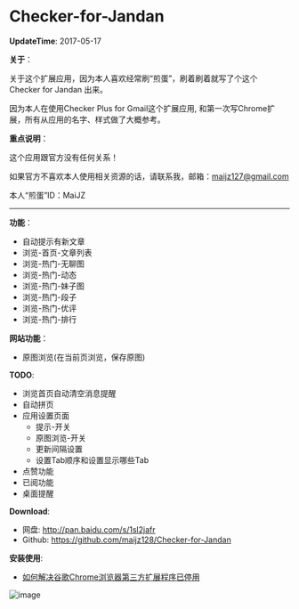 # Checker-for-Jandan

**UpdateTime**: 2017-05-17

**关于**：

关于这个扩展应用，因为本人喜欢经常刷“煎蛋”，刷着刷着就写了个这个 Checker for Jandan 出来。

因为本人在使用Checker Plus for Gmail这个扩展应用, 和第一次写Chrome扩展，所有从应用的名字、样式做了大概参考。


**重点说明**：

这个应用跟官方没有任何关系！

如果官方不喜欢本人使用相关资源的话，请联系我，邮箱：maijz127@gmail.com

本人“煎蛋”ID：MaiJZ


----------


**功能**：

- 自动提示有新文章
- 浏览-首页-文章列表
- 浏览-热门-无聊图
- 浏览-热门-动态
- 浏览-热门-妹子图
- 浏览-热门-段子
- 浏览-热门-优评
- 浏览-热门-排行

**网站功能**：

- 原图浏览(在当前页浏览，保存原图)

**TODO**:

- 浏览首页自动清空消息提醒
- 自动拼页
- 应用设置页面
    - 提示-开关
    - 原图浏览-开关
    - 更新间隔设置
    - 设置Tab顺序和设置显示哪些Tab
- 点赞功能
- 已阅功能
- 桌面提醒



**Download**:

-    网盘:  http://pan.baidu.com/s/1sl2jafr
-    Github:  https://github.com/maijz128/Checker-for-Jandan


**安装使用**:



- [如何解决谷歌Chrome浏览器第三方扩展程序已停用](http://jingyan.baidu.com/article/0f5fb099cbe5486d8334ea2c.html)

![image](http://i.imgur.com/960Dj7G.png)